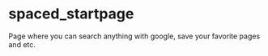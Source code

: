 # spaced_startpage
Page where you can search anything with google, save your favorite pages and etc.
